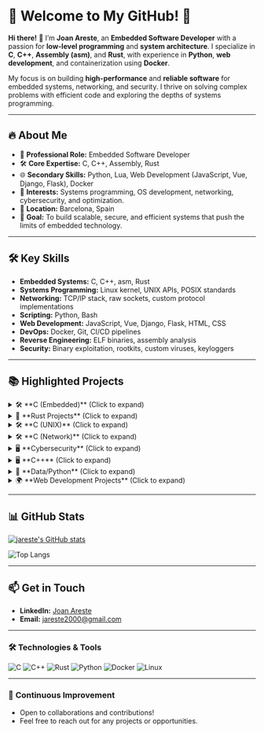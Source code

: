 # 🌟 **Welcome to My GitHub!** 🌟

**Hi there!** 👋 I’m **Joan Areste**, an **Embedded Software Developer** with a passion for **low-level programming** and **system architecture**. I specialize in **C**, **C++**, **Assembly (asm)**, and **Rust**, with experience in **Python**, **web development**, and containerization using **Docker**.

My focus is on building **high-performance** and **reliable software** for embedded systems, networking, and security. I thrive on solving complex problems with efficient code and exploring the depths of systems programming.

---

## 🔥 **About Me**
- 🏢 **Professional Role:** Embedded Software Developer  
- 🛠 **Core Expertise:** C, C++, Assembly, Rust  
- 🌐 **Secondary Skills:** Python, Lua, Web Development (JavaScript, Vue, Django, Flask), Docker  
- 🚀 **Interests:** Systems programming, OS development, networking, cybersecurity, and optimization.  
- 📍 **Location:** Barcelona, Spain  
- 🎯 **Goal:** To build scalable, secure, and efficient systems that push the limits of embedded technology.  

---

## 🛠️ **Key Skills**
- **Embedded Systems:** C, C++, asm, Rust  
- **Systems Programming:** Linux kernel, UNIX APIs, POSIX standards  
- **Networking:** TCP/IP stack, raw sockets, custom protocol implementations  
- **Scripting:** Python, Bash  
- **Web Development:** JavaScript, Vue, Django, Flask, HTML, CSS  
- **DevOps:** Docker, Git, CI/CD pipelines  
- **Reverse Engineering:** ELF binaries, assembly analysis  
- **Security:** Binary exploitation, rootkits, custom viruses, keyloggers  

---

## 📚 **Highlighted Projects**

<details>
<summary>🛠️ **C (Embedded)** (Click to expand)</summary>

1. **kfs** - Custom Kernel Implementation  
   - 🛠 **Tech Stack:** C, Assembly  
   - 📦 **Key Features:** Memory management (MMU), multitasking, custom syscalls, interrupts, and a file system.  
   - 🔗 [Repository Link](https://github.com/jareste/kfs)

2. **lem-ipc** - IPC-Based Mini-Game  
   - 🛠 **Tech Stack:** C  
   - 📦 **Key Features:** Single executable capable of managing inter-process communication (IPC) to start a game.  
   - 🔗 [Repository Link](https://github.com/jareste/lem-ipc)

4. **drivers-and-interrupts** - Custom Linux Driver Development  
   - 🛠 **Tech Stack:** C  
   - 📦 **Key Features:** Created and integrated custom drivers to explore Linux interrupt handling and driver architecture.  
   - 🔗 [Repository Link](https://github.com/jareste/drivers-and-interrupts)

</details>

<details>
<summary>🦀 **Rust Projects** (Click to expand)</summary>

1. **Gomoku** - Go Game with AI  
   - 🛠 **Tech Stack:** Rust  
   - 📦 **Key Features:** User interface and AI built using the Minimax algorithm for strategic gameplay.  
   - 🔗 [Repository Link](https://github.com/jareste/gomoku)

2. **Krpsim** - Optimized Graph Rendering  
   - 🛠 **Tech Stack:** Rust  
   - 📦 **Key Features:** Pathfinding optimization using custom algorithms for efficient graph traversal.  
   - 🔗 [Repository Link](https://github.com/jareste/krpsim)

3. **n-puzzle** - Scalable N-Puzzle Solver  
   - 🛠 **Tech Stack:** Rust  
   - 📦 **Key Features:** Implements A* and IDA* algorithms to solve N-puzzles of any size efficiently.  
   - 🔗 [Repository Link](https://github.com/jareste/n-puzzle)

</details>

<details>
<summary>🛠️ **C (UNIX)** (Click to expand)</summary>

1. **ls** - Custom `ls` Implementation  
   - 🛠 **Tech Stack:** C  
   - 📦 **Key Features:** Recreated the UNIX `ls` command with support for various flags and sorting options.  
   - 🔗 [Repository Link](https://github.com/jareste/ft_ls)

2. **strace** - Custom `strace` Implementation  
   - 🛠 **Tech Stack:** C  
   - 📦 **Key Features:** Reimplemented the `strace` command to trace system calls made by a program, supporting both 32-bit and 64-bit binaries.  
   - 🔗 [Repository Link](https://github.com/jareste/ft_strace)

</details>

<details>
<summary>🛠️ **C (Network)** (Click to expand)</summary>

1. **nmap** - Custom Nmap Implementation  
   - 🛠 **Tech Stack:** C  
   - 📦 **Key Features:** Port scanning techniques, OS detection, and understanding of raw socket programming.  
   - 🔗 [Repository Link](https://github.com/jareste/ft_nmap)

2. **ping** - Custom Ping Implementation  
   - 🛠 **Tech Stack:** C  
   - 📦 **Key Features:** Implementation of the ICMP ECHO protocol for network diagnostics and latency measurement.  
   - 🔗 [Repository Link](https://github.com/jareste/ft_ping)

3. **traceroute** - Custom Traceroute Implementation  
   - 🛠 **Tech Stack:** C  
   - 📦 **Key Features:** Analysis of routing paths and hop-by-hop latency using ICMP packets.  
   - 🔗 [Repository Link](https://github.com/jareste/ft_traceroute)

</details>

<details>
<summary>🖥️ **Cybersecurity** (Click to expand)</summary>

1. **ft_shield** - Trojan Daemon Service  
   - 🛠 **Tech Stack:** C  
   - 📦 **Key Features:** Implements a Linux daemon that exposes a root shell via a TCP port, with logging and connection management.  
   - 🔗 [Repository Link](https://github.com/jareste/ft_shield)

2. **tinky-winkey** - Windows Keylogger  
   - 🛠 **Tech Stack:** C (Windows)  
   - 📦 **Key Features:** Keylogger service using Windows API for capturing keystrokes and logging activities.  
   - 🔗 [Repository Link](https://github.com/jareste/tinky-winkey)

3. **famine** - Custom Virus  
   - 🛠 **Tech Stack:** Assembly  
   - 📦 **Key Features:** Self-replicating virus that infects binaries within target directories without altering functionality.  
   - 🔗 [Repository Link](https://github.com/jareste/famine)

</details>

<details>
<summary>🖥️ **C++** (Click to expand)</summary>

1. **irc** - IRC Server Compatible with irssi Client  
   - 🛠 **Tech Stack:** C++  
   - 📦 **Key Features:** Implemented an IRC server fully compatible with the irssi client, supporting multiple channels and users.  
   - 🔗 [Repository Link](https://github.com/jareste/ft_irc)

2. **matt-daemon** - Syslog-like Daemon Logger  
   - 🛠 **Tech Stack:** C++  
   - 📦 **Key Features:** Server capable of receiving, filtering, and storing logs with a syslog-like interface.  
   - 🔗 [Repository Link](https://github.com/jareste/matt-daemon)

</details>

<details>
<summary>🐍 **Data/Python** (Click to expand)</summary>

1. **linear regression** - Linear Regression Implementation  
   - 🛠 **Tech Stack:** Python  
   - 📦 **Key Features:** Developed a custom linear regression model for predictive analysis with data visualization.  
   - 🔗 [Repository Link](https://github.com/jareste/ft_linear_regression)

2. **dslr** - Data Science Logistic Regression  
   - 🛠 **Tech Stack:** Python  
   - 📦 **Key Features:** Implemented a logistic regression model with a focus on data analysis and feature engineering.  
   - 🔗 [Repository Link](https://github.com/jareste/dslr)

</details>

<details>
<summary>🌍 **Web Development Projects** (Click to expand)</summary>

1. **transcendence** - Web Application with Pong Game  
   - 🛠 **Tech Stack:** Docker, Django, JavaScript, HTML, CSS  
   - 📦 **Key Features:** User management, sessions, OAuth integration, WebSockets for real-time communication, 2FA, and more.  
   - 🔗 [Repository Link](https://github.com/jareste/ft_transcendence)

2. **matcha** - Tinder-like Web Application  
   - 🛠 **Tech Stack:** Docker, Flask, Vue, HTML, CSS  
   - 📦 **Key Features:** Custom ORM, user management, sessions, WebSockets, matching algorithms, and more.  
   - 🔗 [Repository Link](https://github.com/jareste/matcha)

</details>


---

## 📊 **GitHub Stats**
[![jareste's GitHub stats](https://github-readme-stats.vercel.app/api?username=jareste)](https://github.com/anuraghazra/github-readme-stats)

![Top Langs](https://github-readme-stats.vercel.app/api/top-langs/?username=jareste&theme=tokyonight&layout=compact&hide=TeX,CMake,Perl,Dart,Roff,Objective-C)

<!-- [![GitHub Streak](https://streak-stats.demolab.com?user=jareste&theme=tokyonight)](https://git.io/streak-stats) -->


---

## 📫 **Get in Touch**
- **LinkedIn:** [Joan Areste](https://www.linkedin.com/in/joan-arest%C3%A9/)
- **Email:** jareste2000@gmail.com

---

### 🛠️ **Technologies & Tools**
![C](https://img.shields.io/badge/-C-00599C?style=flat-square&logo=c&logoColor=white)
![C++](https://img.shields.io/badge/-C++-00599C?style=flat-square&logo=c%2B%2B&logoColor=white)
![Rust](https://img.shields.io/badge/-Rust-000000?style=flat-square&logo=rust&logoColor=white)
![Python](https://img.shields.io/badge/-Python-3776AB?style=flat-square&logo=python&logoColor=white)
![Docker](https://img.shields.io/badge/-Docker-2496ED?style=flat-square&logo=docker&logoColor=white)
![Linux](https://img.shields.io/badge/-Linux-FCC624?style=flat-square&logo=linux&logoColor=black)

---

### 🔄 **Continuous Improvement**
- Open to collaborations and contributions!  
- Feel free to reach out for any projects or opportunities.  



<!--
**jareste/jareste** is a ✨ _special_ ✨ repository because its `README.md` (this file) appears on your GitHub profile.

Here are some ideas to get you started:

- 🔭 I’m currently working on ...
- 🌱 I’m currently learning ...
- 👯 I’m looking to collaborate on ...
- 🤔 I’m looking for help with ...
- 💬 Ask me about ...
- 📫 How to reach me: ...
- 😄 Pronouns: ...
- ⚡ Fun fact: ...
-->
